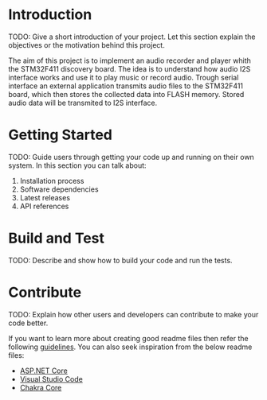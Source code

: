 # Introduction 
TODO: Give a short introduction of your project. Let this section explain the objectives or the motivation behind this project. 

The aim of this project is to implement an audio recorder and player whith the STM32F411 discovery board.
The idea is to understand how audio I2S interface works and use it to play music or record audio.
Trough serial interface an external application transmits audio files to the STM32F411 board, which then stores the collected data into FLASH memory.
Stored audio data will be transmited to I2S interface.


# Getting Started
TODO: Guide users through getting your code up and running on their own system. In this section you can talk about:
1.	Installation process
2.	Software dependencies
3.	Latest releases
4.	API references

# Build and Test
TODO: Describe and show how to build your code and run the tests. 

# Contribute
TODO: Explain how other users and developers can contribute to make your code better. 

If you want to learn more about creating good readme files then refer the following [guidelines](https://docs.microsoft.com/en-us/azure/devops/repos/git/create-a-readme?view=azure-devops). You can also seek inspiration from the below readme files:
- [ASP.NET Core](https://github.com/aspnet/Home)
- [Visual Studio Code](https://github.com/Microsoft/vscode)
- [Chakra Core](https://github.com/Microsoft/ChakraCore)
